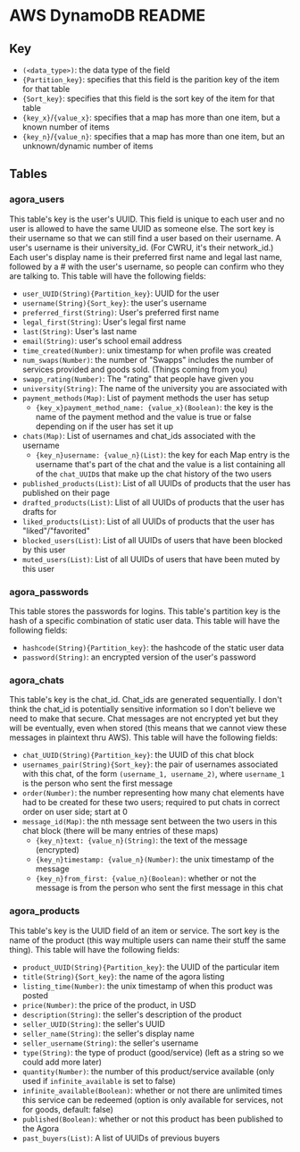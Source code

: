 # AWS DynamoDB README

## Key

- `(<data_type>)`: the data type of the field
- `{Partition_key}`: specifies that this field is the parition key of the item for that table
- `{Sort_key}`: specifies that this field is the sort key of the item for that table
- `{key_x}`/`{value_x}`: specifies that a map has more than one item, but a known number of items
- `{key_n}`/`{value_n}`: specifies that a map has more than one item, but an unknown/dynamic number of items

## Tables

### agora_users

This table's key is the user's UUID. This field is unique to each user and no user is allowed to have the same UUID as someone else. The sort key is their username so that we can still find a user based on their username. A user's username is their university_id. (For CWRU, it's their network_id.) Each user's display name is their preferred first name and legal last name, followed by a # with the user's username, so people can confirm who they are talking to. This table will have the following fields:

- `user_UUID(String){Partition_key}`: UUID for the user
- `username(String){Sort_key}`: the user's username
- `preferred_first(String)`: User's preferred first name
- `legal_first(String)`: User's legal first name
- `last(String)`: User's last name
- `email(String)`: user's school email address
- `time_created(Number)`: unix timestamp for when profile was created
- `num_swaps(Number)`: the number of "Swapps" includes the number of services provided and goods sold. (Things coming from you)
- `swapp_rating(Number)`: The "rating" that people have given you
- `university(String)`: The name of the university you are associated with
- `payment_methods(Map)`: List of payment methods the user has setup
    - `{key_x}payment_method_name: {value_x}(Boolean)`: the key is the name of the payment method and the value is true or false depending on if the user has set it up
- `chats(Map)`: List of usernames and chat_ids associated with the username
    - `{key_n}username: {value_n}(List)`: the key for each Map entry is the username that's part of the chat and the value is a list containing all of the `chat_UUID`s that make up the chat history of the two users
- `published_products(List)`: List of all UUIDs of products that the user has published on their page
- `drafted_products(List)`: Llist of all UUIDs of products that the user has drafts for
- `liked_products(List)`: List of all UUIDs of products that the user has "liked"/"favorited"
- `blocked_users(List)`: List of all UUIDs of users that have been blocked by this user
- `muted_users(List)`: List of all UUIDs of users that have been muted by this user

### agora_passwords

This table stores the passwords for logins. This table's partition key is the hash of a specific combination of static user data. This table will have the following fields:

- `hashcode(String){Partition_key}`: the hashcode of the static user data
- `password(String)`: an encrypted version of the user's password

### agora_chats

This table's key is the chat_id. Chat_ids are generated sequentially. I don't think the chat_id is potentially sensitive information so I don't believe we need to make that secure. Chat messages are not encrypted yet but they will be eventually, even when stored (this means that we cannot view these messages in plaintext thru AWS). This table will have the following fields:

- `chat_UUID(String){Partition_key}`: the UUID of this chat block
- `usernames_pair(String){Sort_key}`: the pair of usernames associated with this chat, of the form `(username_1, username_2)`, where `username_1` is the person who sent the first message
- `order(Number)`: the number representing how many chat elements have had to be created for these two users; required to put chats in correct order on user side; start at 0
- `message_id(Map)`: the nth message sent between the two users in this chat block (there will be many entries of these maps)
    - `{key_n}text: {value_n}(String)`: the text of the message (encrypted)
    - `{key_n}timestamp: {value_n}(Number)`: the unix timestamp of the message
    - `{key_n}from_first: {value_n}(Boolean)`: whether or not the message is from the person who sent the first message in this chat

### agora_products

This table's key is the UUID field of an item or service. The sort key is the name of the product (this way multiple users can name their stuff the same thing). This table will have the following fields:

- `product_UUID(String){Partition_key}`: the UUID of the particular item
- `title(String){Sort_key}`: the name of the agora listing
- `listing_time(Number)`: the unix timestamp of when this product was posted
- `price(Number)`: the price of the product, in USD
- `description(String)`: the seller's description of the product
- `seller_UUID(String)`: the seller's UUID
- `seller_name(String)`: the seller's display name
- `seller_username(String)`: the seller's username
- `type(String)`: the type of product (good/service) (left as a string so we could add more later)
- `quantity(Number)`: the number of this product/service available (only used if `infinite_available` is set to false)
- `infinite_available(Boolean)`: whether or not there are unlimited times this service can be redeemed (option is only available for services, not for goods, default: false)
- `published(Boolean)`: whether or not this product has been published to the Agora
- `past_buyers(List)`: A list of UUIDs of previous buyers

